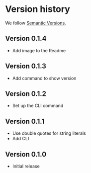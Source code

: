 # Version history

We follow [Semantic Versions](https://semver.org/).


## Version 0.1.4

- Add image to the Readme

## Version 0.1.3

- Add command to show version

## Version 0.1.2

- Set up the CLI command

## Version 0.1.1

- Use double quotes for string literals
- Add CLI

## Version 0.1.0

- Initial release
